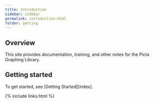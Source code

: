 ```yaml
---
title: Introduction
sidebar: sidebar
permalink: introduction.html
folder: getting
---
```


## Overview

This site provides documentation, training, and other notes for the Picta Graphing Library. 

## Getting started

To get started, see [Getting Started][index].

{% include links.html %}
